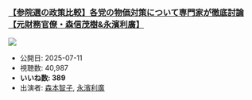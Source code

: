 ### [【参院選の政策比較】各党の物価対策について専門家が徹底討論【元財務官僚・森信茂樹&永濱利廣】](https://www.youtube.com/watch?v=DDCzJGJ5UaQ)
[![](https://img.youtube.com/vi/DDCzJGJ5UaQ/sddefault.jpg)](https://www.youtube.com/watch?v=DDCzJGJ5UaQ)
-   公開日: 2025-07-11
-   視聴数: 40,987
-   **いいね数: 389**
-   出演者: [森本智子](/rehacq_fan/people/森本智子 "wikilink"), [永濱利廣](/rehacq_fan/people/永濱利廣 "wikilink")
